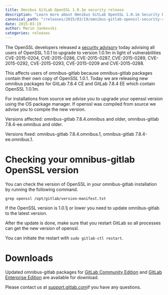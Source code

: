 ```yaml
---
title: Omnibus GitLab OpenSSL 1.0.1m security release
description: "Learn more about Omnibus GitLab OpenSSL 1.0.1m Security Release for GitLab Community Edition (CE) and Enterprise Edition (EE)"
canonical_path: "/releases/2015/03/19/omnibus-gitlab-openssl-security-release/"
date: 2015-03-19
author: Marin Jankovski
categories: releases
---
```


The OpenSSL developers released a [security
advisory](http://openssl.org/news/secadv_20150319.txt) today advising
all users of OpenSSL 1.0.1 to upgrade to version 1.0.1m in light of
vulnerabilities CVE-2015-0204, CVE-2015-0286, CVE-2015-0287, CVE-2015-0289,
CVE-2015-0292, CVE-2015-0293, CVE-2015-0209 and CVE-2015-0288.

This affects users of omnibus-gitlab because
omnibus-gitlab packages contain their own copy of OpenSSL 1.0.1. Today we are
releasing new omnibus packages for GitLab 7.8.4 CE and GitLab 7.8.4 EE which
contain OpenSSL 1.0.1m.

For installations from source we advise you to upgrade your openssl version using the OS package manager.
If openssl was compiled from source we advise you to compile the new version.

<!-- more -->

Versions affected: omnibus-gitlab 7.8.4.omnibus and older, omnibus-gitlab
7.8.4-ee.omnibus and older.

Versions fixed: omnibus-gitlab 7.8.4.omnibus.1, omnibus-gitlab
7.8.4-ee.omnibus.1.

# Checking your omnibus-gitlab OpenSSL version

You can check the version of OpenSSL in your omnibus-gitlab installation by
running the following command.

```
grep openssl /opt/gitlab/version-manifest.txt
```

If the OpenSSL version is 1.0.1j or lower you need to update omnibus-gitlab to
the latest version.

After the update is done, make sure that you restart GitLab so all processes can get the new version of openssl.

You can initiate the restart with `sudo gitlab-ctl restart`.

# Downloads

Updated omnibus-gitlab packages for [GitLab Community
Edition](/install/) and [GitLab Enterprise
Edition](https://gitlab.com/subscribers/gitlab-ee/blob/master/doc/install/packages.md)
are available for download.

Please contact us at [support.gitlab.com](https://support.gitlab.com/)if you have any questions.
